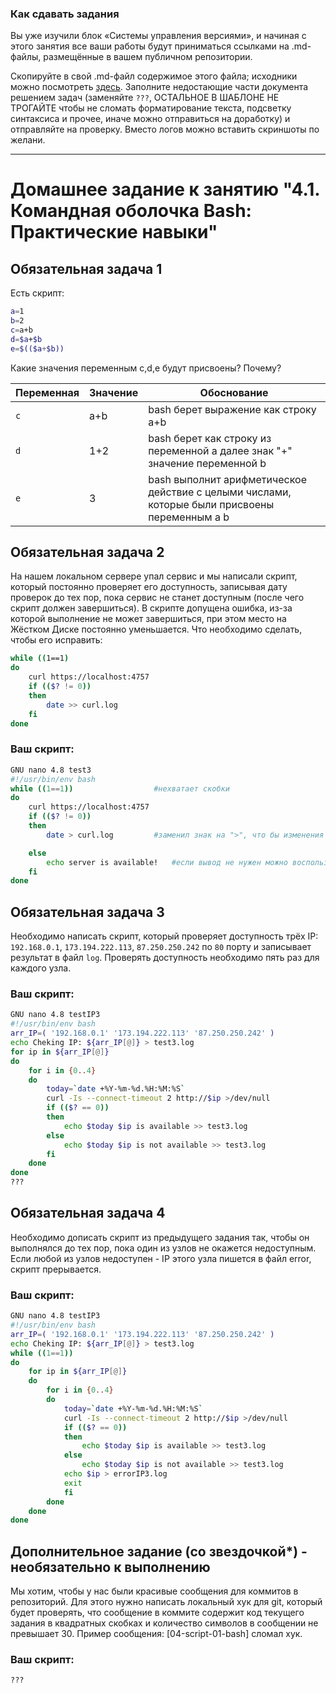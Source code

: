 ### Как сдавать задания

Вы уже изучили блок «Системы управления версиями», и начиная с этого занятия все ваши работы будут приниматься ссылками на .md-файлы, размещённые в вашем публичном репозитории.

Скопируйте в свой .md-файл содержимое этого файла; исходники можно посмотреть [здесь](https://raw.githubusercontent.com/netology-code/sysadm-homeworks/devsys10/04-script-01-bash/README.md). Заполните недостающие части документа решением задач (заменяйте `???`, ОСТАЛЬНОЕ В ШАБЛОНЕ НЕ ТРОГАЙТЕ чтобы не сломать форматирование текста, подсветку синтаксиса и прочее, иначе можно отправиться на доработку) и отправляйте на проверку. Вместо логов можно вставить скриншоты по желани.

---


# Домашнее задание к занятию "4.1. Командная оболочка Bash: Практические навыки"

## Обязательная задача 1

Есть скрипт:
```bash
a=1
b=2
c=a+b
d=$a+$b
e=$(($a+$b))
```

Какие значения переменным c,d,e будут присвоены? Почему?

| Переменная  | Значение | Обоснование |
| ------------- | ------------- | ------------- |
| `c`  | a+b  | bash берет выражение как строку a+b |
| `d`  | 1+2  | bash берет как строку из переменной a далее знак "+" значение переменной b |
| `e`  | 3    | bash выполнит арифметическое действие с целыми числами, которые были присвоены переменным a b |


## Обязательная задача 2
На нашем локальном сервере упал сервис и мы написали скрипт, который постоянно проверяет его доступность, записывая дату проверок до тех пор, пока сервис не станет доступным (после чего скрипт должен завершиться). В скрипте допущена ошибка, из-за которой выполнение не может завершиться, при этом место на Жёстком Диске постоянно уменьшается. Что необходимо сделать, чтобы его исправить:
```bash
while ((1==1)
do
	curl https://localhost:4757
	if (($? != 0))
	then
		date >> curl.log
	fi
done
```

### Ваш скрипт:
```bash
GNU nano 4.8 test3          
#!/usr/bin/env bash
while ((1==1)) 				    #нехватает скобки
do
	curl https://localhost:4757
	if (($? != 0))
	then
		date > curl.log		    #заменил знак на ">", что бы изменения перезаписывались, а не дописывались - избежим увеличения файла в размере

	else 
		echo server is available!   #если вывод не нужен можно воспользоваться else exit
	fi
done
```

## Обязательная задача 3
Необходимо написать скрипт, который проверяет доступность трёх IP: `192.168.0.1`, `173.194.222.113`, `87.250.250.242` по `80` порту и записывает результат в файл `log`. Проверять доступность необходимо пять раз для каждого узла.

### Ваш скрипт:
```bash
GNU nano 4.8 testIP3 
#!/usr/bin/env bash
arr_IP=( '192.168.0.1' '173.194.222.113' '87.250.250.242' )
echo Cheking IP: ${arr_IP[@]} > test3.log
for ip in ${arr_IP[@]}
do
    for i in {0..4}
    do
        today=`date +%Y-%m-%d.%H:%M:%S`
        curl -Is --connect-timeout 2 http://$ip >/dev/null
        if (($? == 0))
        then
            echo $today $ip is available >> test3.log
        else
            echo $today $ip is not available >> test3.log
        fi
    done
done
???
```

## Обязательная задача 4
Необходимо дописать скрипт из предыдущего задания так, чтобы он выполнялся до тех пор, пока один из узлов не окажется недоступным. Если любой из узлов недоступен - IP этого узла пишется в файл error, скрипт прерывается.

### Ваш скрипт:
```bash
GNU nano 4.8 testIP3 
#!/usr/bin/env bash
arr_IP=( '192.168.0.1' '173.194.222.113' '87.250.250.242' )
echo Cheking IP: ${arr_IP[@]} > test3.log
while ((1==1))
do
	for ip in ${arr_IP[@]}
	do
	    for i in {0..4}
	    do
        	today=`date +%Y-%m-%d.%H:%M:%S`
	        curl -Is --connect-timeout 2 http://$ip >/dev/null
        	if (($? == 0))
	        then
        	    echo $today $ip is available >> test3.log
	        else
        	    echo $today $ip is not available >> test3.log
		    echo $ip > errorIP3.log
		    exit
	        fi
	    done
	done
done
```

## Дополнительное задание (со звездочкой*) - необязательно к выполнению

Мы хотим, чтобы у нас были красивые сообщения для коммитов в репозиторий. Для этого нужно написать локальный хук для git, который будет проверять, что сообщение в коммите содержит код текущего задания в квадратных скобках и количество символов в сообщении не превышает 30. Пример сообщения: \[04-script-01-bash\] сломал хук.

### Ваш скрипт:
```bash
???
```
